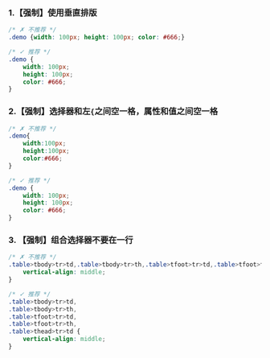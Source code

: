 ### 1.【强制】使用垂直排版

``` css
/* ✗ 不推荐 */
.demo {width: 100px; height: 100px; color: #666;}

/* ✓ 推荐 */
.demo {
    width: 100px; 
    height: 100px; 
    color: #666;
}
```

### 2.【强制】选择器和左`{`之间空一格，属性和值之间空一格

``` css
/* ✗ 不推荐 */
.demo{
    width:100px; 
    height:100px; 
    color:#666;
}

/* ✓ 推荐 */
.demo {
    width: 100px; 
    height: 100px; 
    color: #666;
}
```

### 3. 【强制】组合选择器不要在一行

``` css
/* ✗ 不推荐 */
.table>tbody>tr>td,.table>tbody>tr>th,.table>tfoot>tr>td,.table>tfoot>tr>th,.table>thead>tr>td{
    vertical-align: middle;
}

/* ✓ 推荐 */
.table>tbody>tr>td,
.table>tbody>tr>th,
.table>tfoot>tr>td,
.table>tfoot>tr>th,
.table>thead>tr>td {
    vertical-align: middle;
}
```